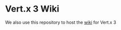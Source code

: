 # Vert.x 3 Wiki

We also use this repository to host the [wiki](https://github.com/vert-x3/wiki/wiki) for Vert.x 3
